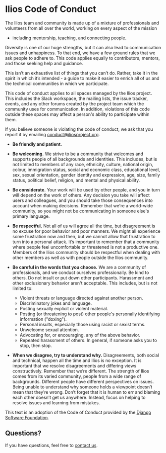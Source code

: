 # Ilios Code of Conduct

The Ilios team and community is made up of a mixture of professionals and 
volunteers from all over the world, working on every aspect of the mission 
- including mentorship, teaching, and connecting people.

Diversity is one of our huge strengths, but it can also lead to communication
issues and unhappiness. To that end, we have a few ground rules that we ask
people to adhere to. This code applies equally to contributors, mentors, 
and those seeking help and guidance.

This isn’t an exhaustive list of things that you can’t do. Rather, take it in
the spirit in which it’s intended - a guide to make it easier to enrich all of
us and the technical communities in which we participate.

This code of conduct applies to all spaces managed by the Ilios project. 
This includes the Slack workspace, the mailing lists, the issue tracker, 
events, and any other forums created by the project team which the community 
uses for communication. In addition, violations of this code outside 
these spaces may affect a person's ability to participate within them.

If you believe someone is violating the code of conduct, we ask that you
report it by emailing
[conduct@iliosproject.org](mailto:conduct@iliosproject.org).


- **Be friendly and patient.**

- **Be welcoming.** We strive to be a community that welcomes
  and supports people of all backgrounds and identities. This includes, but
  is not limited to members of any race, ethnicity, culture, national origin,
  colour, immigration status, social and economic class, educational level, sex,
  sexual orientation, gender identity and expression, age, size, family status,
  political belief, religion, and mental and physical ability.

- **Be considerate.** Your work will be used by other people, and you in turn will
  depend on the work of others. Any decision you take will affect users and
  colleagues, and you should take those consequences into account when making
  decisions. Remember that we're a world-wide community, so you might not be
  communicating in someone else's primary language.

- **Be respectful.** Not all of us will agree all the time, but disagreement is no
  excuse for poor behavior and poor manners. We might all experience some
  frustration now and then, but we cannot allow that frustration to turn into a
  personal attack. It’s important to remember that a community where people feel
  uncomfortable or threatened is not a productive one. Members of the Ilios
  community should be respectful when dealing with other members as well as with
  people outside the Ilios community.

- **Be careful in the words that you choose.** We are a community of professionals,
  and we conduct ourselves professionally. Be kind to others. Do not insult or
  put down other participants. Harassment and other exclusionary behavior
  aren't acceptable. This includes, but is not limited to:
  - Violent threats or language directed against another person.
  - Discriminatory jokes and language.
  - Posting sexually explicit or violent material.
  - Posting (or threatening to post) other people's personally identifying information ("doxing").
  - Personal insults, especially those using racist or sexist terms.
  - Unwelcome sexual attention.
  - Advocating for, or encouraging, any of the above behavior.
  - Repeated harassment of others. In general, if someone asks you to stop, then stop.

- **When we disagree, try to understand why.** Disagreements, both social and
  technical, happen all the time and Ilios is no exception. It is important that
  we resolve disagreements and differing views constructively. Remember that we’re
  different. The strength of Ilios comes from its varied community, people from a
  wide range of backgrounds. Different people have different perspectives on
  issues. Being unable to understand why someone holds a viewpoint doesn’t mean
  that they’re wrong. Don’t forget that it is human to err and blaming each other
  doesn’t get us anywhere. Instead, focus on helping to resolve issues and learning from mistakes.

This text is an adoption of the Code of Conduct provided by the
[Django Software Foundation](https://www.djangoproject.com/conduct/).

## Questions?
If you have questions, feel free to [contact us](mailto:info@iliosproject.org).

